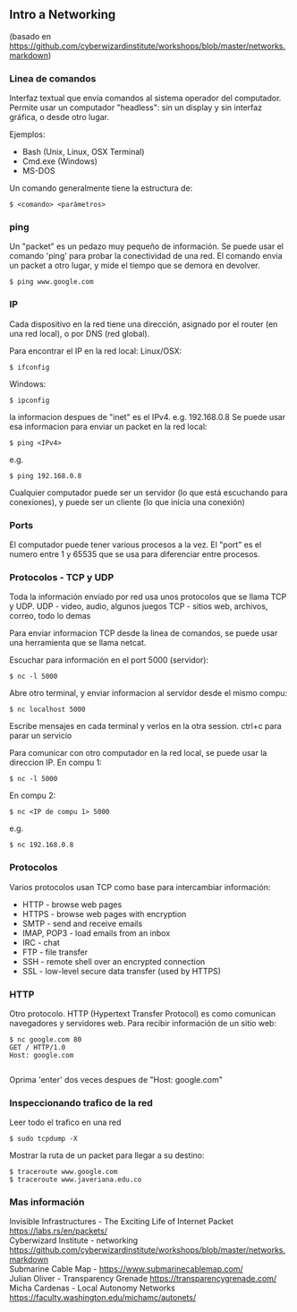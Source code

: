 ## Intro a Networking
(basado en https://github.com/cyberwizardinstitute/workshops/blob/master/networks.markdown)

### Linea de comandos
Interfaz textual que envía comandos al sistema operador del computador. Permite usar un computador "headless": sin un display y sin interfaz gráfica, o desde otro lugar.

Ejemplos:
* Bash (Unix, Linux, OSX Terminal)
* Cmd.exe (Windows)
* MS-DOS

Un comando generalmente tiene la estructura de:
```
$ <comando> <parámetros>
```
### ping
Un "packet" es un pedazo muy pequeño de información. Se puede usar el comando 'ping' para probar la conectividad de una red. El comando envia un packet a otro lugar, y mide el tiempo que se demora en devolver.
```
$ ping www.google.com
```
### IP
Cada dispositivo en la red tiene una dirección, asignado por el router (en una red local), o por DNS (red global).

Para encontrar el IP en la red local:
Linux/OSX:
```
$ ifconfig
```
Windows:
```
$ ipconfig  
```
la informacion despues de "inet" es el IPv4. e.g. 192.168.0.8
Se puede usar esa informacion para enviar un packet en la red local:
```
$ ping <IPv4>
```
e.g.
```
$ ping 192.168.0.8
```
Cualquier computador puede ser un servidor (lo que está escuchando para conexiones), y puede ser un cliente (lo que inicia una conexión)

### Ports
El computador puede tener various procesos a la vez. El "port" es el numero entre 1 y 65535 que se usa para diferenciar entre procesos.

### Protocolos - TCP y UDP
Toda la información enviado por red usa unos protocolos que se llama TCP y UDP.
UDP - video, audio, algunos juegos
TCP - sitios web, archivos, correo, todo lo demas

Para enviar informacion TCP desde la linea de comandos, se puede usar una herramienta que se llama netcat.

Escuchar para información en el port 5000 (servidor):
```
$ nc -l 5000
```
Abre otro terminal, y enviar informacion al servidor desde el mismo compu:
```
$ nc localhost 5000
```
Escribe mensajes en cada terminal y verlos en la otra session.
ctrl+c para parar un servicio

Para comunicar con otro computador en la red local, se puede usar la direccion IP. En compu 1:
```
$ nc -l 5000
```
En compu 2:
```
$ nc <IP de compu 1> 5000
```
e.g.
```
$ nc 192.168.0.8
```
### Protocolos
Varios protocolos usan TCP como base para intercambiar información:
* HTTP - browse web pages
* HTTPS - browse web pages with encryption
* SMTP - send and receive emails
* IMAP, POP3 - load emails from an inbox
* IRC - chat
* FTP - file transfer
* SSH - remote shell over an encrypted connection
* SSL - low-level secure data transfer (used by HTTPS)

### HTTP
Otro protocolo. HTTP (Hypertext Transfer Protocol) es como comunican navegadores y servidores web.
Para recibir información de un sitio web:

```
$ nc google.com 80
GET / HTTP/1.0
Host: google.com


```
Oprima 'enter' dos veces despues de "Host: google.com"

### Inspeccionando trafico de la red
Leer todo el trafico en una red
```
$ sudo tcpdump -X
```

Mostrar la ruta de un packet para llegar a su destino:
```
$ traceroute www.google.com
$ traceroute www.javeriana.edu.co
```
### Mas información
Invisible Infrastructures - The Exciting Life of Internet Packet https://labs.rs/en/packets/  
Cyberwizard Institute - networking https://github.com/cyberwizardinstitute/workshops/blob/master/networks.markdown  
Submarine Cable Map - https://www.submarinecablemap.com/  
Julian Oliver - Transparency Grenade https://transparencygrenade.com/  
Micha Cardenas - Local Autonomy Networks https://faculty.washington.edu/michamc/autonets/  